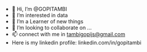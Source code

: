 - 👋 Hi, I’m @GOPITAMBI
- 👀 I’m interested in data
- 🌱 I’m a Learner of new things 
- 💞️ I’m looking to collaborate on ...
- 📫 connect with me in tambigopijs@gmail.com
- Here is my linkedin profile: linkedin.com/in/gopitambi
<!---
GOPITAMBI/GOPITAMBI is a ✨ special ✨ repository because its `README.md` (this file) appears on your GitHub profile.
You can click the Preview link to take a look at your changes.
--->

